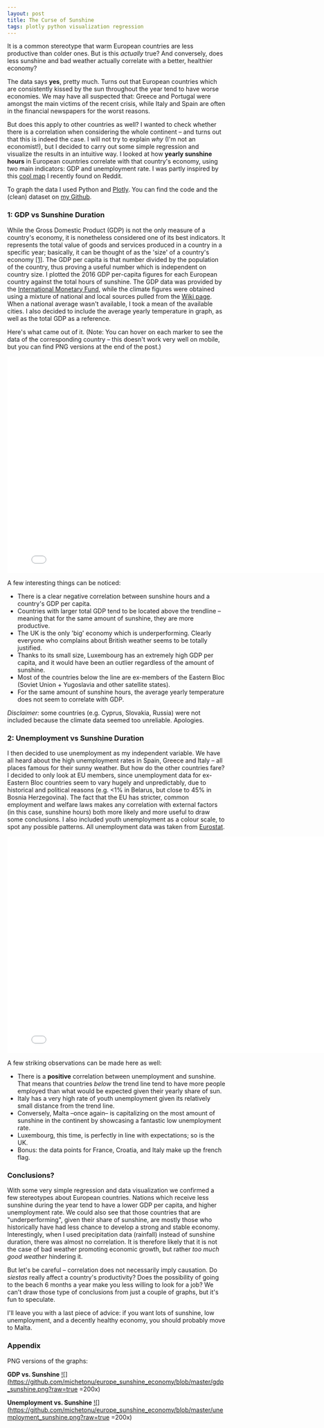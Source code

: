 ```yaml
---
layout: post
title: The Curse of Sunshine
tags: plotly python visualization regression
---
```


It is a common stereotype that warm European countries are less productive than colder ones. But is this *actually* true? And conversely, does less sunshine and bad weather actually correlate with a better, healthier economy? 

The data says **yes**, pretty much. Turns out that European countries which are consistently kissed by the sun throughout the year tend to have worse economies. We may have all suspected that: Greece and Portugal were amongst the main victims of the recent crisis, while Italy and Spain are often in the financial newspapers for the worst reasons. 

But does this apply to other countries as well? I wanted to check whether there is a correlation when considering the whole continent – and turns out that this is indeed the case. I will not try to explain *why* (I'm not an economist!), but I decided to carry out some simple regression and visualize the results in an intuitive way. I looked at how **yearly sunshine hours** in European countries correlate with that country's economy, using two main indicators: GDP and unemployment rate. I was partly inspired by this [cool map](https://commons.wikimedia.org/wiki/File:Europe_sunshine_hours_map.png) I recently found on Reddit.

To graph the data I used Python and [Plotly](https://plot.ly/). You can find the code and the (clean) dataset on [my Github](https://github.com/michetonu/europe_sunshine_economy). 

### 1: GDP vs Sunshine Duration

While the Gross Domestic Product (GDP) is not the only measure of a country's economy, it is nonetheless considered one of its best indicators. It represents the total value of goods and services produced in a country in a specific year; basically, it can be thought of as the 'size' of a country's economy [[1]](http://www.investopedia.com/ask/answers/199.asp). The GDP per capita is that number divided by the population of the country, thus proving a useful number which is independent on country size. I plotted the 2016 GDP per-capita figures for each European country against the total hours of sunshine. The GDP data was provided by the [International Monetary Fund](https://www.imf.org/external/pubs/ft/weo/2017/01/weodata/index.aspx), while the climate figures were obtained using a mixture of national and local sources pulled from the [Wiki page](https://en.wikipedia.org/wiki/List_of_cities_by_sunshine_duration). When a national average wasn't available, I took a mean of the available cities. I also decided to include the average yearly temperature in graph, as well as the total GDP as a reference. 

Here's what came out of it. (Note: You can hover on each marker to see the data of the corresponding country – this doesn't work very well on mobile, but you can find PNG versions at the end of the post.)

<iframe width="800" height="500" frameborder="0" scrolling="no" src="//plot.ly/~michetonu/15.embed"></iframe>

A few interesting things can be noticed:

- There is a clear negative correlation between sunshine hours and a country's GDP per capita. 
- Countries with larger total GDP tend to be located above the trendline – meaning that for the same amount of sunshine, they are more productive.
- The UK is the only 'big' economy which is underperforming. Clearly everyone who complains about British weather seems to be totally justified.
- Thanks to its small size, Luxembourg has an extremely high GDP per capita, and it would have been an outlier regardless of the amount of sunshine.
- Most of the countries below the line are ex-members of the Eastern Bloc (Soviet Union + Yugoslavia and other satellite states).
- For the same amount of sunshine hours, the average yearly temperature does not seem to correlate with GDP.

*Disclaimer:* some countries (e.g. Cyprus, Slovakia, Russia) were not included because the climate data seemed too unreliable. Apologies.

### 2: Unemployment vs Sunshine Duration

I then decided to use unemployment as my independent variable. We have all heard about the high unemployment rates in Spain, Greece and Italy – all places famous for their sunny weather. But how do the other countries fare? I decided to only look at EU members, since unemployment data for ex-Eastern Bloc countries seem to vary hugely and unpredictably, due to historical and political reasons (e.g. <1% in Belarus, but close to 45% in Bosnia Herzegovina). The fact that the EU has stricter, common employment and welfare laws makes any correlation with external factors (in this case, sunshine hours) both more likely and more useful to draw some conclusions. I also included youth unemployment as a colour scale, to spot any possible patterns. All unemployment data was taken from [Eurostat](http://ec.europa.eu/eurostat/statistics-explained/index.php/Unemployment_statistics).

<iframe width="800" height="500" frameborder="0" scrolling="no" src="//plot.ly/~michetonu/17.embed"></iframe>

A few striking observations can be made here as well:

- There is a **positive** correlation between unemployment and sunshine. That means that countries *below* the trend line tend to have more people employed than what would be expected given their yearly share of sun.
- Italy has a very high rate of youth unemployment given its relatively small distance from the trend line.
- Conversely, Malta –once again– is capitalizing on the most amount of sunshine in the continent by showcasing a fantastic low unemployment rate.
- Luxembourg, this time, is perfectly in line with expectations; so is the UK.
- Bonus: the data points for France, Croatia, and Italy make up the french flag.

### Conclusions?

With some very simple regression and data visualization we confirmed a few stereotypes about European countries. Nations which receive less sunshine during the year tend to have a lower GDP per capita, and higher unemployment rate. We could also see that those countries that are "underperforming", given their share of sunshine, are mostly those who historically have had less chance to develop a strong and stable economy. Interestingly, when I used precipitation data (rainfall) instead of sunshine duration, there was almost no correlation. It is therefore likely that it is not the case of bad weather promoting economic growth, but rather *too much good weather* hindering it. 

But let's be careful – correlation does not necessarily imply causation. Do *siestas* really affect a country's productivity? Does the possibility of going to the beach 6 months a year make you less willing to look for a job? We can't draw those type of conclusions from just a couple of graphs, but it's fun to speculate. 

I'll leave you with a last piece of advice: if you want lots of sunshine, low unemployment, and a decently healthy economy, you should probably move to Malta.

### Appendix

PNG versions of the graphs: 

**GDP vs. Sunshine**
<a href="https://github.com/michetonu/europe_sunshine_economy/blob/master/gdp_sunshine.png?raw=true"  target="_blank">
![](https://github.com/michetonu/europe_sunshine_economy/blob/master/gdp_sunshine.png?raw=true =200x)</a>

**Unemployment vs. Sunshine**
<a href="https://github.com/michetonu/europe_sunshine_economy/blob/master/unemployment_sunshine.png?raw=true"  target="_blank">
![](https://github.com/michetonu/europe_sunshine_economy/blob/master/unemployment_sunshine.png?raw=true =200x)</a>

